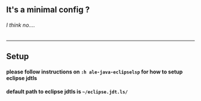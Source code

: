 ## It's a minimal config ?
###### I think no....

<hr>

## Setup

#### please follow instructions on `:h ale-java-eclipselsp` for how to setup eclipse jdtls
#### default path to eclipse jdtls is `~/eclipse.jdt.ls/`
